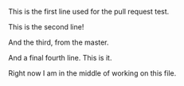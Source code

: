 This is the first line used for the pull request test.

This is the second line!

And the third, from the master.

And a final fourth line. This is it.

Right now I am in the middle of working on this file.